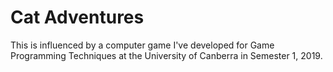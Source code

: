 # Cat Adventures
This is influenced by a computer game I've developed for Game Programming Techniques at the University of Canberra in Semester 1, 2019. 
